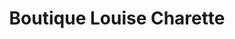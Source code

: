---
title: "Boutique Louise Charette"
url: /mont-tremblant/boutique-louise-charette/
shop: clothes
---